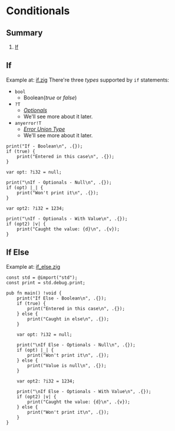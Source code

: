 # Conditionals

## Summary
1. [If](#if)

## If
Example at: [if.zig](./if.zig)
There're three _types_ supported by `if` statements:
- `bool` 
    - Boolean(_true_ or _false_)
- `?T` 
    - [_Optionals_](https://ziglang.org/documentation/master/#Optionals)
    - We'll see more about it later.
- `anyerror!T` 
    - [_Error Union Type_](https://ziglang.org/documentation/master/#Error-Union-Type)
    - We'll see more about it later.

```zig
print("If - Boolean\n", .{});
if (true) {
    print("Entered in this case\n", .{});
}

var opt: ?i32 = null;

print("\nIf - Optionals - Null\n", .{});
if (opt) |_| {
    print("Won't print it\n", .{});
}

var opt2: ?i32 = 1234;

print("\nIf - Optionals - With Value\n", .{});
if (opt2) |v| {
    print("Caught the value: {d}\n", .{v});
}
```

## If Else
Example at: [if_else.zig](./if_else.zig)
```zig
const std = @import("std");
const print = std.debug.print;

pub fn main() !void {
    print("If Else - Boolean\n", .{});
    if (true) {
        print("Entered in this case\n", .{});
    } else {
        print("Caught in else\n", .{});
    }

    var opt: ?i32 = null;

    print("\nIf Else - Optionals - Null\n", .{});
    if (opt) |_| {
        print("Won't print it\n", .{});
    } else {
        print("Value is null\n", .{});
    }

    var opt2: ?i32 = 1234;

    print("\nIf Else - Optionals - With Value\n", .{});
    if (opt2) |v| {
        print("Caught the value: {d}\n", .{v});
    } else {
        print("Won't print it\n", .{});
    }
}
```
